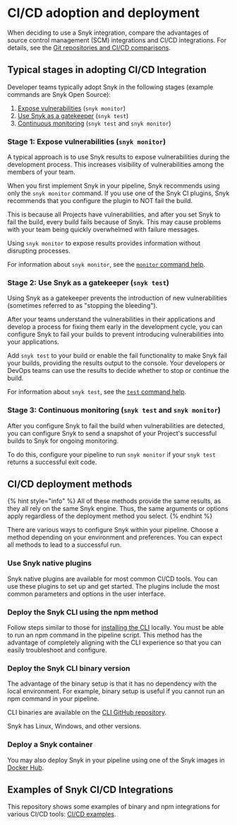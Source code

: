 # CI/CD adoption and deployment

When deciding to use a Snyk integration, compare the advantages of source control management (SCM) integrations and CI/CD integrations. For details, see the [Git repositories and CI/CD comparisons](../../git-repository-and-ci-cd-integrations-comparisons.md).

## Typical stages in adopting CI/CD Integration

Developer teams typically adopt Snyk in the following stages (example commands are Snyk Open Source):

1. [Expose vulnerabilities](ci-cd-adoption-and-deployment.md#stage-1-expose-vulnerabilities-snyk-monitor) (`snyk monitor`)
2. [Use Snyk as a gatekeeper](ci-cd-adoption-and-deployment.md#stage-2-use-snyk-as-a-gatekeeper-snyk-test) (`snyk test`)
3. [Continuous monitoring](ci-cd-adoption-and-deployment.md#stage-3-continuous-monitoring-snyk-test-and-snyk-monitor) (`snyk test` and `snyk monitor`)

### Stage 1: Expose vulnerabilities (`snyk monitor`)

A typical approach is to use Snyk results to expose vulnerabilities during the development process. This increases visibility of vulnerabilities among the members of your team.

When you first implement Snyk in your pipeline, Snyk recommends using only the `snyk monitor` command. If you use one of the Snyk CI plugins, Snyk recommends that you configure the plugin to NOT fail the build.

This is because all Projects have vulnerabilities, and after you set Snyk to fail the build, every build fails because of Snyk. This may cause problems with your team being quickly overwhelmed with failure messages.

Using `snyk monitor` to expose results provides information without disrupting processes.

For information about `snyk monitor`, see the [`monitor` command help](../../snyk-cli/commands/monitor.md).

### Stage 2: Use Snyk as a gatekeeper (`snyk test`)

Using Snyk as a gatekeeper prevents the introduction of new vulnerabilities (sometimes referred to as "stopping the bleeding").

After your teams understand the vulnerabilities in their applications and develop a process for fixing them early in the development cycle, you can configure Snyk to fail your builds to prevent introducing vulnerabilities into your applications.

Add `snyk test` to your build or enable the fail functionality to make Snyk fail your builds, providing the results output to the console. Your developers or DevOps teams can use the results to decide whether to stop or continue the build.

For information about `snyk test`, see the [`test` command help](../../snyk-cli/commands/test.md).

### Stage 3: Continuous monitoring (`snyk test` and `snyk monitor`)

After you configure Snyk to fail the build when vulnerabilities are detected, you can configure Snyk to send a snapshot of your Project's successful builds to Snyk for ongoing monitoring.

To do this, configure your pipeline to run `snyk monitor` if your `snyk test` returns a successful exit code.

## CI/CD deployment methods

{% hint style="info" %}
All of these methods provide the same results, as they all rely on the same Snyk engine. Thus, the same arguments or options apply regardless of the deployment method you select.
{% endhint %}

There are various ways to configure Snyk within your pipeline. Choose a method depending on your environment and preferences. You can expect all methods to lead to a successful run.

### **Use Snyk native plugins**

Snyk native plugins are available for most common CI/CD tools. You can use these plugins to set up and get started. The plugins include the most common parameters and options in the user interface.

### **Deploy the Snyk CLI using the npm method**

Follow steps similar to those for [installing the CLI](../../snyk-cli/install-or-update-the-snyk-cli/) locally. You must be able to run an npm command in the pipeline script. This method has the advantage of completely aligning with the CLI experience so that you can easily troubleshoot and configure.

### **Deploy the Snyk CLI binary version**

The advantage of the binary setup is that it has no dependency with the local environment. For example, binary setup is useful if you cannot run an npm command in your pipeline.

CLI binaries are available on the [CLI GitHub repository](https://github.com/snyk/cli/tags).

Snyk has Linux, Windows, and other versions.

### **Deploy a Snyk container**

You may also deploy Snyk in your pipeline using one of the Snyk images in [Docker Hub](https://hub.docker.com/r/snyk/snyk).

## Examples of Snyk CI/CD Integrations

This repository shows some examples of binary and npm integrations for various CI/CD tools: [CI/CD examples](https://github.com/snyk-labs/snyk-cicd-integration-examples).
